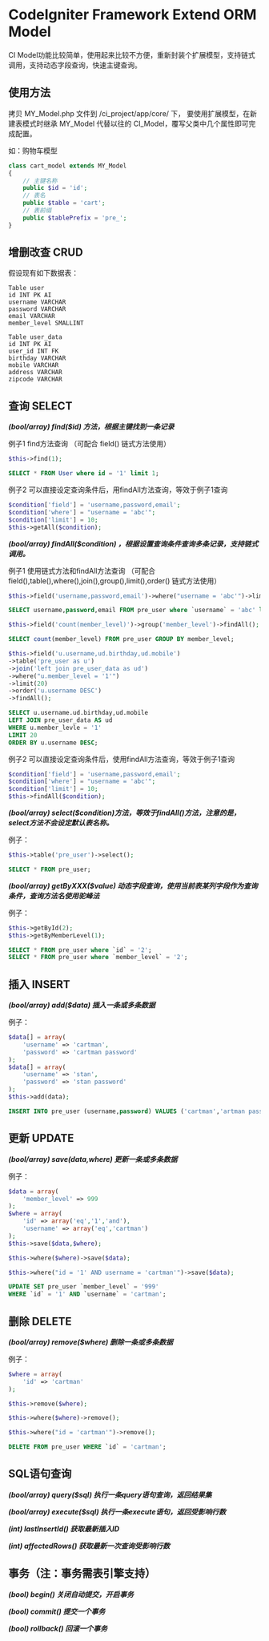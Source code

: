 # CodeIgniter Framework Extend ORM Model 

CI Model功能比较简单，使用起来比较不方便，重新封装个扩展模型，支持链式调用，支持动态字段查询，快速主键查询。

## 使用方法

拷贝 MY_Model.php 文件到 /ci_project/app/core/ 下，
要使用扩展模型，在新建表模式时继承 MY_Model 代替以往的 CI_Model，覆写父类中几个属性即可完成配置。

如：购物车模型

```php
class cart_model extends MY_Model
{
	// 主键名称
	public $id = 'id';
	// 表名
	public $table = 'cart';
	// 表前缀
	public $tablePrefix = 'pre_';
}
```

## 增删改查 CRUD

假设现有如下数据表：
```shell
Table user
id INT PK AI
username VARCHAR
password VARCHAR
email VARCHAR
member_level SMALLINT

Table user_data
id INT PK AI
user_id INT FK
birthday VARCHAR
mobile VARCHAR
address VARCHAR
zipcode VARCHAR

```

## 查询 SELECT

***(bool/array) find($id) 方法，根据主键找到一条记录***

例子1 find方法查询
（可配合 field() 链式方法使用）
```php
$this->find(1);
```
```sql
SELECT * FROM User where id = '1' limit 1;
```
例子2 可以直接设定查询条件后，用findAll方法查询，等效于例子1查询
```php
$condition['field'] = 'username,password,email';
$condition['where'] = "username = 'abc'";
$condition['limit'] = 10;
$this->getAll($condition);
```

***(bool/array) findAll($condition) ，根据设置查询条件查询多条记录，支持链式调用。***

例子1 使用链式方法和findAll方法查询
（可配合 field(),table(),where(),join(),group(),limit(),order() 链式方法使用）
```php
$this->field('username,password,email')->where("username = 'abc'")->limit(10)->findAll();
```
```sql
SELECT username,password,email FROM pre_user where `username` = 'abc' limit 10;
```
```php
$this->field('count(member_level)')->group('member_level')->findAll();
```

```sql
SELECT count(member_level) FROM pre_user GROUP BY member_level;
```
```php
$this->field('u.username,ud.birthday,ud.mobile')
->table('pre_user as u')
->join('left join pre_user_data as ud')
->where("u.member_level = '1'")
->limit(20)
->order('u.username DESC')
->findAll();
```
```sql
SELECT u.username.ud.birthday,ud.mobile 
LEFT JOIN pre_user_data AS ud
WHERE u.member_levle = '1'
LIMIT 20
ORDER BY u.username DESC;
```

例子2 可以直接设定查询条件后，使用findAll方法查询，等效于例子1查询
```php
$condition['field'] = 'username,password,email';
$condition['where'] = "username = 'abc'";
$condition['limit'] = 10;
$this->findAll($condition);
```

***(bool/array) select($condition)方法，等效于findAll()方法，注意的是，select方法不会设定默认表名称。***

例子：
```php
$this->table('pre_user')->select();
```
```sql
SELECT * FROM pre_user;
```

***(bool/array) getByXXX($value) 动态字段查询，使用当前表某列字段作为查询条件，查询方法名使用驼峰法***

例子：
```php
$this->getById(2);
$this->getByMemberLevel(1);
```
```sql
SELECT * FROM pre_user where `id` = '2';
SELECT * FROM pre_user where `member_level` = '2';
```

## 插入 INSERT

***(bool/array) add($data) 插入一条或多条数据***

例子：
```php
$data[] = array(
	'username' => 'cartman',
	'password' => 'cartman password'
);
$data[] = array(
	'username' => 'stan',
	'password' => 'stan password'
);
$this->add(data);
```
```sql
INSERT INTO pre_user (username,password) VALUES ('cartman','artman password'),('stan','stan password');
```

## 更新 UPDATE

***(bool/array) save($data,$where) 更新一条或多条数据***

例子：
```php
$data = array(
	'member_level' => 999
);
$where = array(
	'id' => array('eq','1','and'),
	'username' => array('eq','cartman')
);
$this->save($data,$where);

$this->where($where)->save($data);

$this->where("id = '1' AND username = 'cartman'")->save($data);

```
```sql
UPDATE SET pre_user `member_level` = '999'
WHERE `id` = '1' AND `username` = 'cartman';
```

## 删除 DELETE

***(bool/array) remove($where) 删除一条或多条数据***

例子：
```php
$where = array(
	'id' => 'cartman'
);

$this->remove($where);

$this->where($where)->remove();

$this->where("id = 'cartman'")->remove();
```
```sql
DELETE FROM pre_user WHERE `id` = 'cartman';
```

## SQL语句查询

***(bool/array) query($sql) 执行一条query语句查询，返回结果集***

***(bool/array) execute($sql) 执行一条execute语句，返回受影响行数***

***(int) lastInsertId() 获取最新插入ID***

***(int) affectedRows() 获取最新一次查询受影响行数***

## 事务（注：事务需表引擎支持）

***(bool) begin() 关闭自动提交，开启事务***

***(bool) commit() 提交一个事务***

***(bool) rollback() 回滚一个事务***








